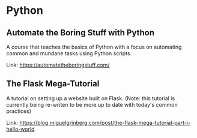 # Python

## Automate the Boring Stuff with Python
A course that teaches the basics of Python with a focus on automating common
and mundane tasks using Python scripts.

Link: https://automatetheboringstuff.com/

## The Flask Mega-Tutorial
A tutorial on setting up a website built on Flask. (Note: this tutorial is
currently being re-writen to be more up to date with today's common practices)

Link: https://blog.miguelgrinberg.com/post/the-flask-mega-tutorial-part-i-hello-world
